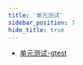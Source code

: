 ```yaml
---
title: '单元测试'
sidebar_position: 7
hide_title: true
---
```


- [单元测试-gtest](output/goframe-v2.5-md/组件列表/单元测试/单元测试-gtest)